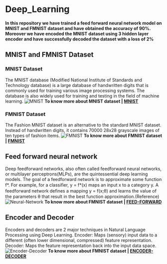 # Deep_Learning

**In this repository we have trained a feed forward neural network model on MNIST and FMNIST dataset and have obtained the accuracy of 90%. Moreover we have encoded the MNIST dataset using 3 hidden layer encoder and have successfully decoded the dataset with a loss of 2%**

## MNIST and FMNIST Dataset
### MNIST Dataset
The MNIST database (Modified National Institute of Standards and Technology database) is a large database of handwritten digits that is commonly used for training various image processing systems. The database is also widely used for training and testing in the field of machine learning.
 ![MNIST](https://global-uploads.webflow.com/5ef788f07804fb7d78a4127a/61d68ea1ff1ea298fdcc6555_mnist%20dataset-min.png)
**To know more about MNIST dataset | [MNIST](https://www.engati.com/glossary/mnist-dataset)**

### FMNIST Dataset
The Fashion MNIST dataset is an alternative to the standard MNIST dataset. Instead of handwritten digits, it contains 70000 28x28 grayscale images of ten types of fashion items.
 ![FMNIST](https://machinelearningmastery.com/wp-content/uploads/2019/02/Plot-of-a-Subset-of-Images-from-the-Fashion-MNIST-Dataset-1024x768.png)
**To know more about FMNIST dataset | [FMNIST](https://www.educative.io/edpresso/what-is-the-fashion-mnist-dataset-in-keras)**


## Feed forward neural network 
Deep feedforward networks, also often called feedforward neural networks, or multilayer perceptrons(MLPs), are the quintessential deep learning models. The goal of a feedforward network is to approximate some function f*. For example, for a classiﬁer, y = f*(x) maps an input x to a category y. A feedforward network deﬁnes a mapping y = f(x;θ) and learns the value of the parameters θ that result in the best function approximation.(Reference)
 ![Neural-Network](https://zitaoshen.rbind.io/project/machine_learning/how-to-build-your-own-neural-net-from-the-scrach/featured.png)
**To know more about FMNIST dataset | [FEED-FORWARD](https://towardsdatascience.com/deep-learning-feedforward-neural-network-26a6705dbdc7)**

## Encoder and Decoder
Encoders and decoders are 2 major techniques in Natural Language Processing using Deep Learning.
Encoder: Maps (sensory) input data to a different (often lower dimensional, compressed) feature representation.
Decoder: Maps the feature representation back into the input data space.
 ![Encoder-Decoder](https://www.researchgate.net/profile/Chitralekha-Bhat/publication/317559243/figure/fig2/AS:531269123805186@1503675837486/Deep-Autoencoder-DAE.png)
**To know more about FMNIST dataset | [ENCODER-DECODER](https://towardsdatascience.com/understanding-encoder-decoder-sequence-to-sequence-model-679e04af4346)**

